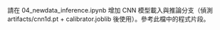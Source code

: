 請在 04_newdata_inference.ipynb 增加 CNN 模型載入與推論分支（偵測 artifacts/cnn1d.pt + calibrator.joblib 後使用）。參考此檔中的程式片段。
